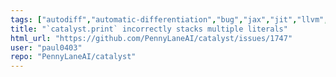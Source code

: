 ```yaml
---
tags: ["autodiff","automatic-differentiation","bug","jax","jit","llvm","mlir","pennylane","python","qir","quantum","quantum-compiler","quantum-computing"]
title: "`catalyst.print` incorrectly stacks multiple literals"
html_url: "https://github.com/PennyLaneAI/catalyst/issues/1747"
user: "paul0403"
repo: "PennyLaneAI/catalyst"
---
```


